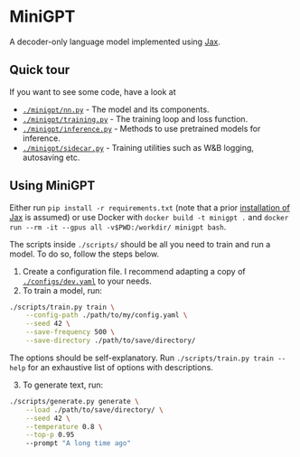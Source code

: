 # MiniGPT

A decoder-only language model implemented using [Jax](https://github.com/google/jax).

## Quick tour

If you want to see some code, have a look at

- [`./minigpt/nn.py`](/minigpt/nn.py) - The model and its components.
- [`./minigpt/training.py`](/minigpt/training.py) - The training loop and loss
  function.
- [`./minigpt/inference.py`](/minigpt/inference.py) - Methods to use pretrained
  models for inference.
- [`./minigpt/sidecar.py`](/minigpt/sidecar.py) - Training utilities such as
  W&B logging, autosaving etc.

## Using MiniGPT

Either run `pip install -r requirements.txt` (note that a prior [installation
of Jax](https://github.com/google/jax#installation) is assumed) or use Docker
with `docker build -t minigpt .` and `docker run --rm -it --gpus all
-v$PWD:/workdir/ minigpt bash`.

The scripts inside `./scripts/` should be all you need to train and run a
model. To do so, follow the steps below.

1. Create a configuration file. I recommend adapting a copy of
   [`./configs/dev.yaml`](/configs/dev.yaml) to your needs.
2. To train a model, run:
```bash
./scripts/train.py train \
    --config-path ./path/to/my/config.yaml \
    --seed 42 \
    --save-frequency 500 \
    --save-directory ./path/to/save/directory/
```

The options should be self-explanatory. Run `./scripts/train.py train --help`
for an exhaustive list of options with descriptions.

3. To generate text, run:
```bash
./scripts/generate.py generate \
    --load ./path/to/save/directory/ \
    --seed 42 \
    --temperature 0.8 \
    --top-p 0.95
    --prompt "A long time ago"
```
